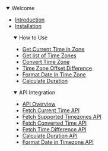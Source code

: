 <details open>
<summary>Welcome</summary>

- [Introduction](./home.md)
- [Installation](./guide/installation.md)

</details>

<details  open  style="margin-left: 20px">
<summary>How to Use</summary>

- [Get Current Time in Zone](./guide/getCurrentTimeInZone.md)
- [Get list of Time Zones](./guide/getListOfSupportedTimeZones.md)
- [Convert Time Zone](./guide/convertTimeZone.md)
- [Time Zone Offset Difference](./guide/getTimeZoneOffsetDifference.md)
- [Format Date in Time Zone](./guide/formatDateInTimeZone.md)
- [Calculate Duration](./guide/calculateDuration.md)

</details>

<details open style="margin-left: 20px">
<summary>API Integration</summary>

- [API Overview](./api/Introduction.md)
- [Fetch Current Time API](./api/fetchCurrentTime.md)
- [Fetch Supported Timezones API](./api/fetchSupportedTimezones.md)
- [Fetch Converted Time API](./api/fetchConvertedTime.md)
- [Fetch Time Difference API](./api/fetchTimeDifference.md)
- [Calculate Duration API](./api/calculateDurationAPI.md)
- [Format Date in Timezone API](./api/formatDateInTimezoneAPI.md)

</details>
